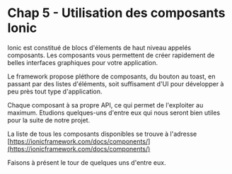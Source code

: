 # Chap 5 - Utilisation des composants Ionic

Ionic est constitué de blocs d'élements de haut niveau appelés composants. Les composants vous permettent de créer rapidement de belles interfaces graphiques pour votre application.

Le framework propose pléthore de composants, du bouton au toast, en passant par des listes d'éléments, soit suffisament d'UI pour développer à peu près tout type d'application.

Chaque composant à sa propre API, ce qui permet de l'exploiter au maximum. Etudions quelques-uns d'entre eux qui nous seront bien utiles pour la suite de notre projet.

La liste de tous les composants disponibles se trouve à l'adresse  [https://ionicframework.com/docs/components/](https://ionicframework.com/docs/components/)

Faisons à présent le tour de quelques uns d'entre eux.

